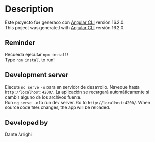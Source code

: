 # Description

Este proyecto fue generado con [Angular CLI](https://github.com/angular/angular-cli) versión 16.2.0. <br>
This project was generated with [Angular CLI](https://github.com/angular/angular-cli) versión 16.2.0.

## Reminder
Recuerda ejecutar `npm install`! <br>
Type `npm install` to run!

## Development server
Ejecute `ng serve -o` para un servidor de desarrollo. Navegue hasta `http://localhost:4200/`. La aplicación se recargará automáticamente si cambia alguno de los archivos fuente.<br>
Run `ng serve -o` to run dev server. Go to `http://localhost:4200/`. When source code files changes, the app will be reloaded.

## Developed by
Dante Arrighi

